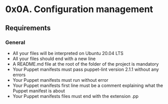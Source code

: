 # 0x0A. Configuration management

## Requirements
### General
- All your files will be interpreted on Ubuntu 20.04 LTS
- All your files should end with a new line
- A README.md file at the root of the folder of the project is mandatory
- Your Puppet manifests must pass puppet-lint version 2.1.1 without any errors
- Your Puppet manifests must run without error
- Your Puppet manifests first line must be a comment explaining what the Puppet manifest is about
- Your Puppet manifests files must end with the extension .pp

